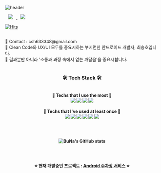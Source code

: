 ![header](https://capsule-render.vercel.app/api?type=wave&color=auto&height=300&section=header&text=Hello,%20Guys!&fontSize=90&fontColor=ffffff)

<a href="https://itstory1592.tistory.com/" target="_blank">
    <img 
        src="http://img.shields.io/badge/-devBlog-464646?style=flat&logo=Blogger&logoColor=f3d6ff&link=https://itstory1592.tistory.com/"
        style="height : auto; margin-left : 10px; margin-right : 10px;"/>
</a>
<a href="https://www.facebook.com/profile.php?id=100006484800009" target="_blank">
    <img 
        src="http://img.shields.io/badge/-Facebook-464646?style=flat&logo=Facebook&logoColor=69aaff&link=https://www.facebook.com/profile.php?id=100006484800009/"
        style="height : auto; margin-left : 10px; margin-right : 10px;"/>
</a>

[![Hits](https://hits.seeyoufarm.com/api/count/incr/badge.svg?url=https%3A%2F%2Fgithub.com%2Ftmdgh1592%2Fhit-counter&count_bg=%2386E3A4&title_bg=%234F4F4F&icon=googlecardboard.svg&icon_color=%23E7E7E7&title=hits&edge_flat=false)](https://github.com/tmdgh1592)

<br>
💌 Contact : csh633348@gmail.com<br>
🔎 Clean Code와 UX/UI 모두를 중요시하는 부지런한 안드로이드 개발자, 최승호입니다.<br>
🥕 결과뿐만 아니라 '소통과 과정 속에서 얻는 깨달음'을 중요시합니다.<br><br>

<h3 align="center"><b>🛠 Tech Stack 🛠</b></h3>

<p display="inline" align="center">
  <br>
  <b>👑 Techs that I use the most 👑<b/><br>
  <img src="https://img.shields.io/badge/android-3DDC84?style=for-the-badge&logo=android&logoColor=white">
  <img src="https://img.shields.io/badge/java-E34F26?style=for-the-badge&logo=java&logoColor=white">
  <img src="https://img.shields.io/badge/kotlin-7F52FF?style=for-the-badge&logo=kotlin&logoColor=white">
  <img src="https://img.shields.io/badge/firebase-FFCA28?style=for-the-badge&logo=firebase&logoColor=white">
  <br><br>
  <b>🤏 Techs that I've used at least once 🤏<b/><br>
  <img src="https://img.shields.io/badge/javascript-F7DF1E?style=for-the-badge&logo=javascript&logoColor=white">
  <img src="https://img.shields.io/badge/html5-E34F26?style=for-the-badge&logo=html5&logoColor=white">
  <img src="https://img.shields.io/badge/css3-1572B6?style=for-the-badge&logo=css3&logoColor=white">
  <img src="https://img.shields.io/badge/python-3776AB?style=for-the-badge&logo=python&logoColor=white">
  <img src="https://img.shields.io/badge/mysql-4479A1?style=for-the-badge&logo=mysql&logoColor=white">
  <img src="https://img.shields.io/badge/lang-A8B9CC?style=for-the-badge&logo=c&logoColor=white">

<br><br>
</p>
 
<div align=center>
    
![BuNa's GitHub stats](https://github-readme-stats.vercel.app/api?username=tmdgh1592&show_icons=true)
    
</div>
      
<br><br>
      
<p align="center" display="inline">
    ⭐ 현재 개발중인 프로젝트 : <a href="https://github.com/tmdgh1592/Parking-Service">Android 주차장 서비스</a> ⭐
</p>
